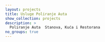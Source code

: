 ```yaml
---
layout: projects
title: Usluge Poliranje Auta
show_collection: projects
description: >
  Poliranje Auta  Stanova, Kuća i Restorana 
no_groups: true
---
```

